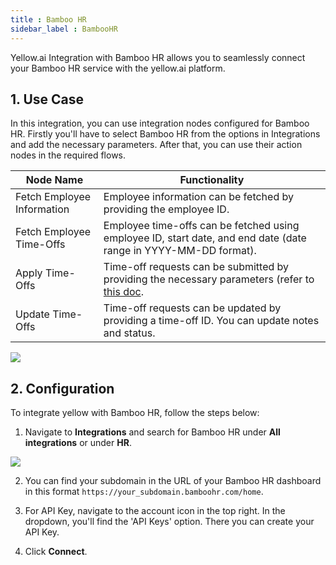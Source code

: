 ```yaml
---
title : Bamboo HR
sidebar_label : BambooHR
---
```




Yellow.ai Integration with Bamboo HR allows you to seamlessly connect your Bamboo HR service with the yellow.ai platform.



## 1. Use Case
In this integration, you can use integration nodes configured for Bamboo HR. Firstly you'll have to select Bamboo HR from the options in Integrations and add the necessary parameters. After that, you can use their action nodes in the required flows.



| Node Name |  Functionality |
| -------- | -------- | 
| Fetch Employee Information   | Employee information can be fetched by providing the employee ID.  |
|    Fetch Employee Time-Offs   | Employee time-offs can be fetched using employee ID, start date, and end date (date range in YYYY-MM-DD format).    |
| Apply Time-Offs    | Time-off requests can be submitted by providing the necessary parameters (refer to [this doc](https://documentation.bamboohr.com/reference/time-off-add-a-time-off-request-1).    |
| Update Time-Offs | Time-off requests can be updated by providing a time-off ID. You can update notes and status. |


![](https://cdn.yellowmessenger.com/NzzrjkOBWe8L1669034213426.png)


## 2. Configuration

To integrate yellow with Bamboo HR, follow the steps below: 


1. Navigate to **Integrations** and search for Bamboo HR under **All integrations** or under **HR**.

![](https://cdn.yellowmessenger.com/co5MChEIFkcs1669034212905.png)

2. You can find your subdomain in the URL of your Bamboo HR dashboard in this format ```https://your_subdomain.bamboohr.com/home```.

3. For API Key, navigate to the account icon in the top right. In the dropdown, you'll find the 'API Keys' option. There you can create your API Key.

4. Click **Connect**.
